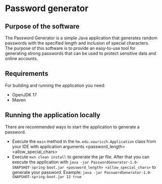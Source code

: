 # Password generator

## Purpose of the software
The Password Generator is a simple Java application that generates random passwords with the specified length and inclusion of special characters. The purpose of this software is to provide an easy-to-use tool for generating strong passwords that can be used to protect sensitive data and online accounts.

## Requirements
For building and running the application you need:
- OpenJDK 17
- Maven

## Running the application locally
There are recommended ways to start the application to generate a password.
- Execute the `main` method in the `hm.edu.vauricch.Application` class from your IDE with application arguments <password_length> <allow_special_chars>
- Execute `mvn clean install` to generate the jar file. After that you can execute the application  with `java -jar PasswordGenerator-1.0-SNAPSHOT-spring-boot.jar <password_length> <allow_special_chars>` to generate your password. Example: `java -jar PasswordGenerator-1.0-SNAPSHOT-spring-boot.jar 12 true`
